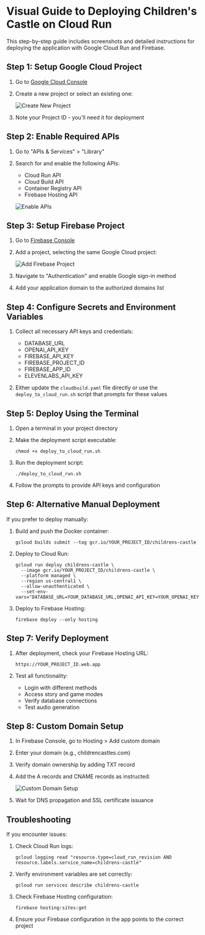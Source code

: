 # Visual Guide to Deploying Children's Castle on Cloud Run

This step-by-step guide includes screenshots and detailed instructions for deploying the application with Google Cloud Run and Firebase.

## Step 1: Setup Google Cloud Project

1. Go to [Google Cloud Console](https://console.cloud.google.com)
2. Create a new project or select an existing one:

   ![Create New Project](https://storage.googleapis.com/gweb-cloudblog-publish/images/new_project.max-700x700.png)

3. Note your Project ID - you'll need it for deployment

## Step 2: Enable Required APIs

1. Go to "APIs & Services" > "Library"
2. Search for and enable the following APIs:
   - Cloud Run API
   - Cloud Build API
   - Container Registry API
   - Firebase Hosting API

   ![Enable APIs](https://storage.googleapis.com/gweb-cloudblog-publish/images/enable_apis.max-700x700.png)

## Step 3: Setup Firebase Project

1. Go to [Firebase Console](https://console.firebase.google.com)
2. Add a project, selecting the same Google Cloud project:

   ![Add Firebase Project](https://miro.medium.com/max/1400/1*M-OlzBHUXSyLqGGUK4j9lA.png)

3. Navigate to "Authentication" and enable Google sign-in method
4. Add your application domain to the authorized domains list

## Step 4: Configure Secrets and Environment Variables

1. Collect all necessary API keys and credentials:
   - DATABASE_URL
   - OPENAI_API_KEY
   - FIREBASE_API_KEY
   - FIREBASE_PROJECT_ID
   - FIREBASE_APP_ID
   - ELEVENLABS_API_KEY

2. Either update the `cloudbuild.yaml` file directly or use the `deploy_to_cloud_run.sh` script that prompts for these values

## Step 5: Deploy Using the Terminal

1. Open a terminal in your project directory
2. Make the deployment script executable:
   ```
   chmod +x deploy_to_cloud_run.sh
   ```

3. Run the deployment script:
   ```
   ./deploy_to_cloud_run.sh
   ```

4. Follow the prompts to provide API keys and configuration

## Step 6: Alternative Manual Deployment

If you prefer to deploy manually:

1. Build and push the Docker container:
   ```
   gcloud builds submit --tag gcr.io/YOUR_PROJECT_ID/childrens-castle
   ```

2. Deploy to Cloud Run:
   ```
   gcloud run deploy childrens-castle \
     --image gcr.io/YOUR_PROJECT_ID/childrens-castle \
     --platform managed \
     --region us-central1 \
     --allow-unauthenticated \
     --set-env-vars="DATABASE_URL=YOUR_DATABASE_URL,OPENAI_API_KEY=YOUR_OPENAI_KEY,..."
   ```

3. Deploy to Firebase Hosting:
   ```
   firebase deploy --only hosting
   ```

## Step 7: Verify Deployment

1. After deployment, check your Firebase Hosting URL:
   ```
   https://YOUR_PROJECT_ID.web.app
   ```

2. Test all functionality:
   - Login with different methods
   - Access story and game modes
   - Verify database connections
   - Test audio generation

## Step 8: Custom Domain Setup

1. In Firebase Console, go to Hosting > Add custom domain
2. Enter your domain (e.g., childrencastles.com)
3. Verify domain ownership by adding TXT record
4. Add the A records and CNAME records as instructed:

   ![Custom Domain Setup](https://firebase.google.com/docs/hosting/images/custom-domain-dns-settings.png)

5. Wait for DNS propagation and SSL certificate issuance

## Troubleshooting

If you encounter issues:

1. Check Cloud Run logs:
   ```
   gcloud logging read "resource.type=cloud_run_revision AND resource.labels.service_name=childrens-castle"
   ```

2. Verify environment variables are set correctly:
   ```
   gcloud run services describe childrens-castle
   ```

3. Check Firebase Hosting configuration:
   ```
   firebase hosting:sites:get
   ```

4. Ensure your Firebase configuration in the app points to the correct project